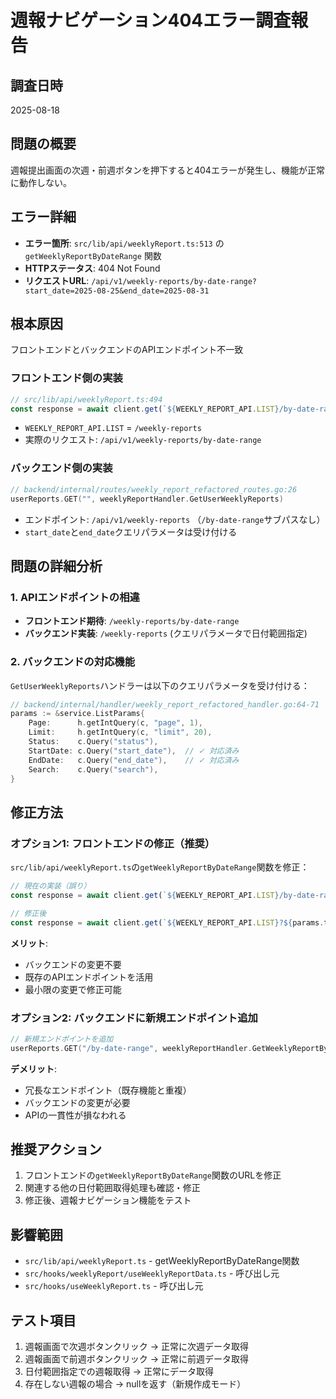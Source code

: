 # 週報ナビゲーション404エラー調査報告

## 調査日時
2025-08-18

## 問題の概要
週報提出画面の次週・前週ボタンを押下すると404エラーが発生し、機能が正常に動作しない。

## エラー詳細
- **エラー箇所**: `src/lib/api/weeklyReport.ts:513` の `getWeeklyReportByDateRange` 関数
- **HTTPステータス**: 404 Not Found
- **リクエストURL**: `/api/v1/weekly-reports/by-date-range?start_date=2025-08-25&end_date=2025-08-31`

## 根本原因
フロントエンドとバックエンドのAPIエンドポイント不一致

### フロントエンド側の実装
```typescript
// src/lib/api/weeklyReport.ts:494
const response = await client.get(`${WEEKLY_REPORT_API.LIST}/by-date-range?${params.toString()}`, { signal });
```
- `WEEKLY_REPORT_API.LIST` = `/weekly-reports`
- 実際のリクエスト: `/api/v1/weekly-reports/by-date-range`

### バックエンド側の実装
```go
// backend/internal/routes/weekly_report_refactored_routes.go:26
userReports.GET("", weeklyReportHandler.GetUserWeeklyReports)
```
- エンドポイント: `/api/v1/weekly-reports` （`/by-date-range`サブパスなし）
- `start_date`と`end_date`クエリパラメータは受け付ける

## 問題の詳細分析

### 1. APIエンドポイントの相違
- **フロントエンド期待**: `/weekly-reports/by-date-range`
- **バックエンド実装**: `/weekly-reports` (クエリパラメータで日付範囲指定)

### 2. バックエンドの対応機能
`GetUserWeeklyReports`ハンドラーは以下のクエリパラメータを受け付ける：
```go
// backend/internal/handler/weekly_report_refactored_handler.go:64-71
params := &service.ListParams{
    Page:      h.getIntQuery(c, "page", 1),
    Limit:     h.getIntQuery(c, "limit", 20),
    Status:    c.Query("status"),
    StartDate: c.Query("start_date"),  // ✓ 対応済み
    EndDate:   c.Query("end_date"),    // ✓ 対応済み
    Search:    c.Query("search"),
}
```

## 修正方法

### オプション1: フロントエンドの修正（推奨）
`src/lib/api/weeklyReport.ts`の`getWeeklyReportByDateRange`関数を修正：

```typescript
// 現在の実装（誤り）
const response = await client.get(`${WEEKLY_REPORT_API.LIST}/by-date-range?${params.toString()}`, { signal });

// 修正後
const response = await client.get(`${WEEKLY_REPORT_API.LIST}?${params.toString()}`, { signal });
```

**メリット**:
- バックエンドの変更不要
- 既存のAPIエンドポイントを活用
- 最小限の変更で修正可能

### オプション2: バックエンドに新規エンドポイント追加
```go
// 新規エンドポイントを追加
userReports.GET("/by-date-range", weeklyReportHandler.GetWeeklyReportByDateRange)
```

**デメリット**:
- 冗長なエンドポイント（既存機能と重複）
- バックエンドの変更が必要
- APIの一貫性が損なわれる

## 推奨アクション
1. フロントエンドの`getWeeklyReportByDateRange`関数のURLを修正
2. 関連する他の日付範囲取得処理も確認・修正
3. 修正後、週報ナビゲーション機能をテスト

## 影響範囲
- `src/lib/api/weeklyReport.ts` - getWeeklyReportByDateRange関数
- `src/hooks/weeklyReport/useWeeklyReportData.ts` - 呼び出し元
- `src/hooks/useWeeklyReport.ts` - 呼び出し元

## テスト項目
1. 週報画面で次週ボタンクリック → 正常に次週データ取得
2. 週報画面で前週ボタンクリック → 正常に前週データ取得
3. 日付範囲指定での週報取得 → 正常にデータ取得
4. 存在しない週報の場合 → nullを返す（新規作成モード）
